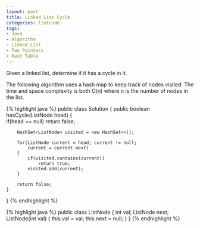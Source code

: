 ```yaml
---
layout: post
title: Linked List Cycle
categories: lintcode
tags:
- Java
- Algorithm
- Linked List
- Two Pointers
- Hash Table
---
```


Given a linked list, determine if it has a cycle in it.


The following algorithm uses a hash map to keep track of nodes visited. The time and space complexity is both O(n) where n is the number of nodes in the list.

{% highlight java %}
public class Solution {
    public boolean hasCycle(ListNode head) {  
        if(head == null)
            return false;
        
        HashSet<ListNode> visited = new HashSet<>();
      
        for(ListNode current = head; current != null;
            current = current.next)
        {
            if(visited.contains(current))
                return true;
            visited.add(current);
        }
        
        return false;
    }
}
{% endhighlight %}

{% highlight java %}
public class ListNode {
    int val;
    ListNode next;
    ListNode(int val) {
        this.val = val;
        this.next = null;
    }
}
{% endhighlight %}